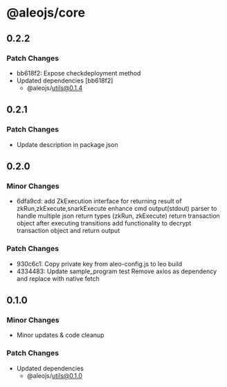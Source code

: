 # @aleojs/core

## 0.2.2

### Patch Changes

- bb618f2: Expose checkdeployment method
- Updated dependencies [bb618f2]
  - @aleojs/utils@0.1.4

## 0.2.1

### Patch Changes

- Update description in package json

## 0.2.0

### Minor Changes

- 6dfa9cd: add ZkExecution interface for returning result of zkRun,zkExecute,snarkExecute
  enhance cmd output(stdout) parser to handle multiple json return types (zkRun, zkExecute)
  return transaction object after executing transitions
  add functionality to decrypt transaction object and return output

### Patch Changes

- 930c6c1: Copy private key from aleo-config.js to leo build
- 4334483: Update sample_program test
  Remove axios as dependency and replace with native fetch

## 0.1.0

### Minor Changes

- Minor updates & code cleanup

### Patch Changes

- Updated dependencies
  - @aleojs/utils@0.1.0
